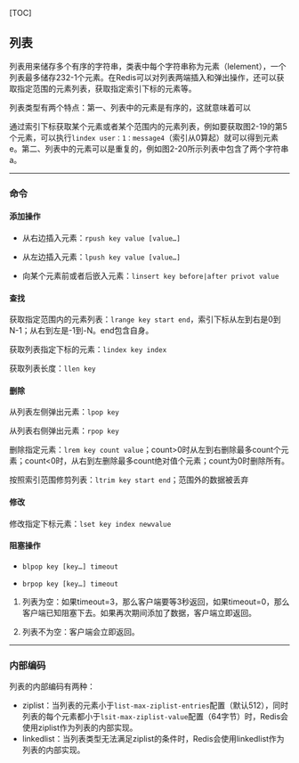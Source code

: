 [TOC]

## 列表

列表用来储存多个有序的字符串，类表中每个字符串称为元素（lelement），一个列表最多储存232-1个元素。在Redis可以对列表两端插入和弹出操作，还可以获取指定范围的元素列表，获取指定索引下标的元素等。

列表类型有两个特点：第一、列表中的元素是有序的，这就意味着可以

通过索引下标获取某个元素或者某个范围内的元素列表，例如要获取图2-19的第5个元素，可以执行`lindex user：1：message4`（索引从0算起）就可以得到元素e。第二、列表中的元素可以是重复的，例如图2-20所示列表中包含了两个字符串a。

---

###  命令

#### 添加操作

* 从右边插入元素：`rpush key value [value…]`

* 从左边插入元素：`lpush key value [value…]`

* 向某个元素前或者后嵌入元素：`linsert key before|after privot value`

#### 查找

获取指定范围内的元素列表：`lrange key start end`，索引下标从左到右是0到N-1；从右到左是-1到-N。end包含自身。

获取列表指定下标的元素：`lindex key index`

获取列表长度：`llen key`

#### 删除

从列表左侧弹出元素：`lpop key`

从列表右侧弹出元素：`rpop key`

删除指定元素：`lrem key count value`；count>0时从左到右删除最多count个元素；count<0时，从右到左删除最多count绝对值个元素；count为0时删除所有。

按照索引范围修剪列表：`ltrim key start end`；范围外的数据被丢弃

#### 修改

修改指定下标元素：`lset key index newvalue`

#### 阻塞操作

* `blpop key [key…] timeout`

* `brpop key [key…] timeout`

1. 列表为空：如果timeout=3，那么客户端要等3秒返回，如果timeout=0，那么客户端已知阻塞下去。如果再次期间添加了数据，客户端立即返回。

2. 列表不为空：客户端会立即返回。

---

### 内部编码

列表的内部编码有两种：

* ziplist：当列表的元素小于`list-max-ziplist-entries`配置（默认512），同时列表的每个元素都小于`lsit-max-ziplist-value`配置（64字节）时，Redis会使用ziplist作为列表的内部实现。
* linkedlist：当列表类型无法满足ziplist的条件时，Redis会使用linkedlist作为列表的内部实现。